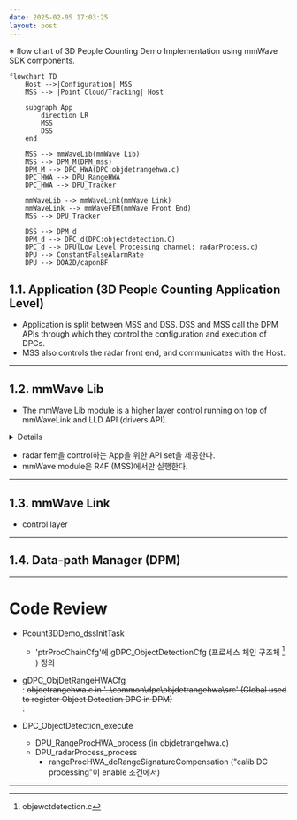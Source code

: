 ```yaml
---
date: 2025-02-05 17:03:25
layout: post
---
```



※ flow chart of 3D People Counting Demo Implementation using mmWave SDK components.  
```mermaid  
flowchart TD  
    Host -->|Configuration| MSS  
    MSS --> |Point Cloud/Tracking| Host  
    
    subgraph App
        direction LR
        MSS
        DSS
    end
    
    MSS --> mmWaveLib(mmWave Lib)
    MSS --> DPM_M(DPM_mss)
    DPM_M --> DPC_HWA(DPC:objdetrangehwa.c)
    DPC_HWA --> DPU_RangeHWA
    DPC_HWA --> DPU_Tracker
    
    mmWaveLib --> mmWaveLink(mmWave Link)
    mmWaveLink --> mmWaveFEM(mmWave Front End)
    MSS --> DPU_Tracker
    
    DSS --> DPM_d
    DPM_d --> DPC_d(DPC:objectdetection.C)
    DPC_d --> DPU(Low Level Processing channel: radarProcess.c)
    DPU --> ConstantFalseAlarmRate
    DPU --> DOA2D/caponBF
```
 

## 1.1. Application (3D People Counting Application Level)  

- Application is split between MSS and DSS. DSS and MSS call the DPM APIs through which they control the configuration and execution of DPCs.  
- MSS also controls the radar front end, and communicates with the Host.  
---  

## 1.2. mmWave Lib  

- The mmWave Lib module is a higher layer control running on top of mmWaveLink and LLD API (drivers API).  
<details>
    mmWave Lib module은 mmWaveLink와 LLD API(드라이버 API) 위에서 실행되는 상위 제어 계층이다.  
</details>  

- radar fem을 control하는 App을 위한 API set을 제공한다.  
- mmWave module은 R4F (MSS)에서만 실행한다.
---

## 1.3. mmWave Link  
- control layer  
--- 

## 1.4. Data-path Manager (DPM)  

---

# Code Review  


- Pcount3DDemo_dssInitTask
  + 'ptrProcChainCfg'에 gDPC_ObjectDetectionCfg (프로세스 체인 구조체 [^001] ) 정의

- gDPC_ObjDetRangeHWACfg   
  : ~~objdetrangehwa.c in '..\common\dpc\objdetrangehwa\src' (Global used to register Object Detection DPC in DPM)~~  
  : 

- DPC_ObjectDetection_execute 
  + DPU_RangeProcHWA_process (in objdetrangehwa.c)
  + DPU_radarProcess_process
    - rangeProcHWA_dcRangeSignatureCompensation ("calib DC processing"이 enable 조건에서)




---

[^001]: objewctdetection.c   
